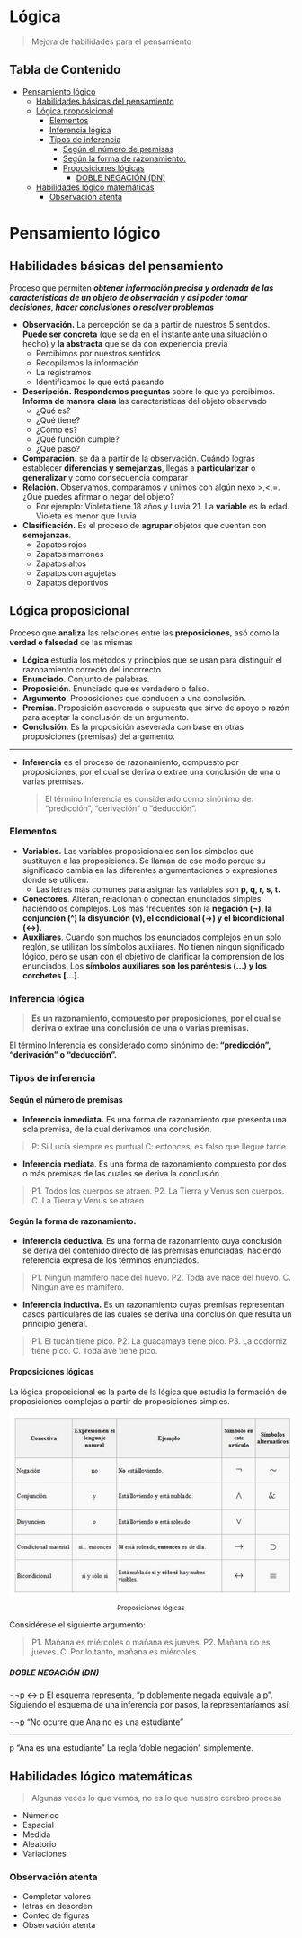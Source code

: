 
# Lógica <!-- omit in toc -->

> Mejora de habilidades para el pensamiento

## Tabla de Contenido<!-- omit in toc -->
- [Pensamiento lógico](#pensamiento-l%c3%b3gico)
  - [Habilidades básicas del pensamiento](#habilidades-b%c3%a1sicas-del-pensamiento)
  - [Lógica proposicional](#l%c3%b3gica-proposicional)
    - [Elementos](#elementos)
    - [Inferencia lógica](#inferencia-l%c3%b3gica)
    - [Tipos de inferencia](#tipos-de-inferencia)
      - [Según el número de premisas](#seg%c3%ban-el-n%c3%bamero-de-premisas)
      - [Según la forma de razonamiento.](#seg%c3%ban-la-forma-de-razonamiento)
      - [Proposiciones lógicas](#proposiciones-l%c3%b3gicas)
        - [DOBLE NEGACIÓN (DN)](#doble-negaci%c3%93n-dn)
  - [Habilidades lógico matemáticas](#habilidades-l%c3%b3gico-matem%c3%a1ticas)
    - [Observación atenta](#observaci%c3%b3n-atenta)

# Pensamiento lógico
## Habilidades básicas del pensamiento
Proceso que permiten ***obtener información precisa y ordenada de las características de un objeto de observación y así poder tomar decisiones, hacer conclusiones o resolver problemas***
* **Observación.** La percepción se da a partir de nuestros 5 sentidos. **Puede ser concreta** (que se da en el instante ante una situación o hecho) y **la abstracta** que se da con experiencia previa
  * Percibimos por nuestros sentidos
  * Recopilamos la información
  * La registramos
  * Identificamos lo que está pasando
* **Descripción.** **Respondemos preguntas** sobre lo que ya percibimos. **Informa de manera** **clara** las características del objeto observado
  * ¿Qué es?
  * ¿Qué tiene?
  * ¿Cómo es?
  * ¿Qué función cumple?
  * ¿Qué pasó?
* **Comparación.** se da a partir de la observación. Cuándo logras establecer **diferencias y semejanzas**, llegas a **particularizar** o **generalizar** y como consecuencia comparar
* **Relación.** Observamos, comparamos y unimos con algún nexo >,<,=. ¿Qué puedes afirmar o negar del objeto?
  * Por ejemplo: Violeta tiene 18 años y Luvia 21. La **variable** es la edad. Violeta es menor que lluvia
* **Clasificación.** Es el proceso de **agrupar** objetos que cuentan con **semejanzas**. 
  * Zapatos rojos
  * Zapatos marrones
  * Zapatos altos
  * Zapatos con agujetas
  * Zapatos deportivos

## Lógica proposicional

Proceso que **analiza** las relaciones entre las **preposiciones**, asó como la **verdad o falsedad** de las mismas

* **Lógica** estudia los métodos y principios que se usan para distinguir el razonamiento correcto del incorrecto.
* **Enunciado**. Conjunto de palabras.
* **Proposición**. Enunciado que es verdadero o falso.
* **Argumento**. Proposiciones que conducen a una conclusión.
* **Premisa**. Proposición aseverada o supuesta que sirve de apoyo o razón para aceptar la conclusión de un argumento.
* **Conclusión**. Es la proposición aseverada con base en otras proposiciones (premisas) del argumento.
<hr>

* **Inferencia** es el proceso de razonamiento, compuesto por proposiciones, por el cual se deriva o extrae una conclusión de una o varias premisas.
    > El término Inferencia es considerado como sinónimo de: “predicción”, “derivación” o “deducción”.

### Elementos

* **Variables.** Las variables proposicionales son los símbolos que sustituyen a las proposiciones. Se llaman de ese modo porque su significado cambia en las diferentes argumentaciones o expresiones donde se utilicen.
  * Las letras más comunes para asignar las variables son **p, q, r, s, t.**
* **Conectores**. Alteran, relacionan o conectan enunciados simples haciéndolos complejos. Los más frecuentes son la **negación (¬), la conjunción (^) la disyunción (v), el condicional (→) y el bicondicional (↔).**
* **Auxiliares**. Cuando son muchos los enunciados complejos en un solo reglón, se utilizan los símbolos auxiliares. No tienen ningún significado lógico, pero se usan con el objetivo de clarificar la comprensión de los enunciados. Los **símbolos auxiliares son los paréntesis (…) y los
corchetes […].**

### Inferencia lógica
> **Es un razonamiento, compuesto por proposiciones**, **por el cual se deriva o extrae una conclusión de una o varias premisas.**

El término Inferencia es considerado como sinónimo de: **“predicción”, “derivación” o “deducción”.**

### Tipos de inferencia
#### Según el número de premisas
* **Inferencia inmediata.** Es una forma de razonamiento que presenta una sola
premisa, de la cual derivamos una conclusión.
> P: Si Lucía siempre es puntual
> C: entonces, es falso que llegue tarde.
* **Inferencia mediata**. Es una forma de razonamiento compuesto por dos o más
premisas de las cuales se deriva la conclusión.
> P1. Todos los cuerpos se atraen.
> P2. La Tierra y Venus son cuerpos.
> C. La Tierra y Venus se atraen 

#### Según la forma de razonamiento.
* **Inferencia deductiva**. Es una forma de razonamiento cuya conclusión se deriva del contenido directo de las premisas enunciadas, haciendo referencia expresa de los términos enunciados.
> P1. Ningún mamífero nace del huevo.
> P2. Toda ave nace del huevo.
> C. Ningún ave es mamífero.
* **Inferencia inductiva.** Es un razonamiento cuyas premisas representan casos particulares de las cuales se deriva una conclusión que resulta un principio general.
> P1. El tucán tiene pico.
> P2. La guacamaya tiene pico.
> P3. La codorniz tiene pico.
> C. Toda ave tiene pico.

#### Proposiciones lógicas
La lógica proposicional es la parte de la lógica que estudia la formación
de proposiciones complejas a partir de proposiciones simples.

<div align="center">
  <img src="img/1.png">
  <small><p>Proposiciones lógicas</p></small>
</div>

Considérese el siguiente argumento:
> P1. Mañana es miércoles o mañana es jueves.
> P2. Mañana no es jueves.
> C. Por lo tanto, mañana es miércoles.

##### DOBLE NEGACIÓN (DN)
¬¬p ↔ p
El esquema representa, “p doblemente negada equivale a p”. Siguiendo el esquema de una inferencia por pasos, la representaríamos así:

¬¬p “No ocurre que Ana no es una estudiante”
_____________________________________________________
p “Ana es una estudiante”
La regla ‘doble negación’, simplemente.

## Habilidades lógico matemáticas

> Algunas veces lo que vemos, no es lo que nuestro cerebro procesa

* Númerico
* Espacial
* Medida
* Aleatorio
* Variaciones

### Observación atenta
* Completar valores
* letras en desorden
* Conteo de figuras
* Observación atenta